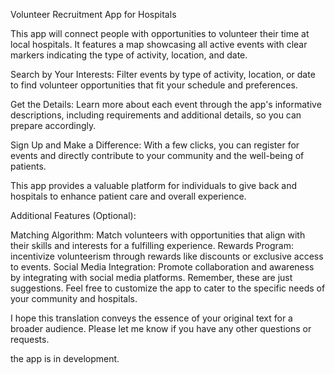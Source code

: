 Volunteer Recruitment App for Hospitals

This app will connect people with opportunities to volunteer their time at local hospitals. It features a map showcasing all active events with clear markers indicating the type of activity, location, and date.

Search by Your Interests: Filter events by type of activity, location, or date to find volunteer opportunities that fit your schedule and preferences.

Get the Details: Learn more about each event through the app's informative descriptions, including requirements and additional details, so you can prepare accordingly.

Sign Up and Make a Difference: With a few clicks, you can register for events and directly contribute to your community and the well-being of patients.

This app provides a valuable platform for individuals to give back and hospitals to enhance patient care and overall experience.

Additional Features (Optional):

Matching Algorithm: Match volunteers with opportunities that align with their skills and interests for a fulfilling experience.
Rewards Program: incentivize volunteerism through rewards like discounts or exclusive access to events.
Social Media Integration: Promote collaboration and awareness by integrating with social media platforms.
Remember, these are just suggestions. Feel free to customize the app to cater to the specific needs of your community and hospitals.

I hope this translation conveys the essence of your original text for a broader audience. Please let me know if you have any other questions or requests.

the app is in development.
